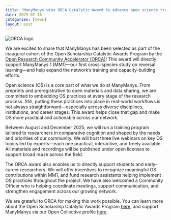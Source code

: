 ```yaml
---
title: "ManyManys wins ORCA Catalytic Award to advance open science training"
date: 2025-07-10
categories: [news]
layout: post
---
```


![ORCA logo](~/assets/img/orca_logo.jpeg)

We are excited to share that ManyManys has been selected as part of the inaugural cohort of the Open Scholarship Catalytic Awards Program by the [Open Research Community Accelerator (ORCA)](https://www.orcaopen.org/)! This award will directly support ManyManys 1 (MM1)—our first cross-species study on reversal learning—and help expand the network’s training and capacity-building efforts.

Open science (OS) is a core part of what we do at ManyManys. From preprints and preregistration to open materials and data sharing, we are committed to embedding OS practices at every stage of the research process. Still, putting these practices into place in real-world workflows is not always straightforward—especially across diverse disciplines, institutions, and career stages. This award helps close that gap and make OS more practical and actionable across our network.

Between August and December 2025, we will run a training program tailored to researchers in comparative cognition and shaped by the needs and priorities of our community. We will host three live webinars on key OS topics led by experts—each one practical, interactive, and freely available. All materials and recordings will be published under open licenses to support broad reuse across the field.

The ORCA award also enables us to directly support students and early-career researchers. We will offer incentives to recognize meaningful OS contributions within MM1, and fund research assistants helping implement OS practices throughout the project. We have also welcomed a Community Officer who is helping coordinate meetings, support communication, and strengthen engagement across our growing network.

We are grateful to ORCA for making this work possible. You can learn more about the Open Scholarship Catalytic Awards Program [here](https://www.orcaopen.org/work/cap), and support ManyManys via our Open Collective profile [here](https://opencollective.com/manymanys).
